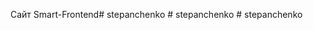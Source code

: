 Сайт Smart-Frontend#   s t e p a n c h e n k o  
 #   s t e p a n c h e n k o  
 #   s t e p a n c h e n k o  
 